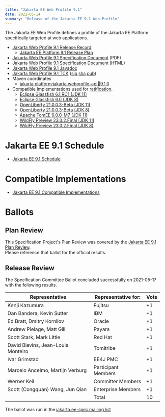 ```yaml
---
title: "Jakarta EE Web Profile 9.1"
date: 2021-05-14
summary: "Release of the Jakarta EE 9.1 Web Profile"
---
```

The Jakarta EE Web Profile defines a profile of the Jakarta EE Platform specifically targeted at web applications.

* [Jakarta Web Profile 9.1 Release Record](https://projects.eclipse.org/projects/ee4j.jakartaee-platform/releases/web-profile-9.1)
  * [Jakarta EE Platform 9.1 Release Plan](https://jakartaee.github.io/platform/jakartaee9/JakartaEE9.1ReleasePlan)
* [Jakarta Web Profile 9.1 Specification Document](./jakarta-webprofile-spec-9.1.pdf) (PDF)
* [Jakarta Web Profile 9.1 Specification Document](./jakarta-webprofile-spec-9.1.html) (HTML)
* [Jakarta Web Profile 9.1 Javadoc](./apidocs)
* [Jakarta Web Profile 9.1 TCK](https://download.eclipse.org/jakartaee/platform/9.1/jakarta-jakartaeetck-9.1.0.zip) ([sig](https://download.eclipse.org/jakartaee/platform/9.1/jakarta-jakartaeetck-9.1.0.zip.sig),[sha](https://download.eclipse.org/jakartaee/platform/9.1/jakarta-jakartaeetck-9.1.0.zip.sha256),[pub](https://jakarta.ee/specifications/jakartaee-spec-committee.pub))
* Maven coordinates
  * [jakarta.platform:jakarta.webprofile-api:jar:9.1.0](https://central.sonatype.com/artifact/jakarta.platform/jakarta.jakartaee-web-api/9.1.0/jar)
* Compatible Implementations used for [ratification](https://www.eclipse.org/projects/efsp/?version=1.2#efsp-ratification).
  * [Eclipse Glassfish 6.1 RC1 (JDK 11)](https://download.eclipse.org/ee4j/glassfish/web-6.1.0-RC1.zip)
  * [Eclipse Glassfish 6.0 (JDK 8)](https://download.eclipse.org/ee4j/glassfish/web-6.0.0.zip)
  * [OpenLiberty 21.0.0.3-Beta (JDK 11)](https://public.dhe.ibm.com/ibmdl/export/pub/software/openliberty/runtime/tck/2021-02-09_1100/openliberty-jakartaee9-21.0.0.3-beta.zip)
  * [OpenLiberty 21.0.0.3-Beta (JDK 8)](https://public.dhe.ibm.com/ibmdl/export/pub/software/openliberty/runtime/tck/2021-02-09_1100/openliberty-jakartaee9-21.0.0.3-beta.zip)
  * [Apache TomEE 9.0.0-M7 (JDK 11)](https://www.apache.org/dyn/closer.cgi/tomee/tomee-9.0.0-M7/apache-tomee-9.0.0-M7-plume.zip)
  * [WildFly Preview 23.0.2.Final (JDK 11)](https://download.jboss.org/wildfly/23.0.2.Final/wildfly-preview-23.0.2.Final.zip)
  * [WildFly Preview 23.0.2.Final (JDK 8)](https://download.jboss.org/wildfly/23.0.2.Final/wildfly-preview-23.0.2.Final.zip)
  
# Jakarta EE 9.1 Schedule
* [Jakarta EE 9.1 Schedule](https://jakartaee.github.io/platform/jakartaee9/JakartaEE9.1#jakarta-ee-9.1-schedule)

# Compatible Implementations
* [Jakarta EE 9.1 Compatible Implementations](https://jakarta.ee/compatibility/#tab-9_1)

# Ballots

## Plan Review

[//]: # (For Jakarta EE 9, the Platform Plan Review covered 95% of the Specification Projects.  For those Projects, just use the following statement in this Plan Review section:)

This Specification Project's Plan Review was covered by the [Jakarta EE 9.1 Plan Review](https://jakarta.ee/specifications/platform/9.1/).  
Please reference that ballot for the official results.

[//]: # (If your Project was required to do a standalone Plan Review...  You'll need to perform an official Plan Review ballot and record the results here.)

## Release Review

The Specification Committee Ballot concluded successfully on 2021-05-17 with the following results.

| Representative                                 | Representative for: | Vote |
|------------------------------------------------|---------------------|------|
| Kenji Kazumura	                               | Fujitsu	           | +1   |
| Dan Bandera, Kevin Sutter	                     | IBM	               | +1   |
| Ed Bratt, Dmitry Kornilov	                     | Oracle	             | +1   |
| Andrew Pielage, Matt Gill	                     | Payara	             | +1   |
| Scott Stark, Mark Little	                     | Red Hat	           | +1   |
| David Blevins, Jean-Louis Monteiro	           | Tomitribe	         | +1   |
| Ivar Grimstad	                                 | EE4J PMC	           | +1   |
| Marcelo Ancelmo, Martijn Verburg	             | Participant Members | +1   |
| Werner Keil	                                   | Committer Members   | +1   |
| Scott (Congquan) Wang, Jun Qian                | Enterprise Members  | +1   |
|                                                | Total               | 10   |

The ballot was run in the [jakarta.ee-spec mailing list](https://www.eclipse.org/lists/jakarta.ee-spec/msg01722.html)
